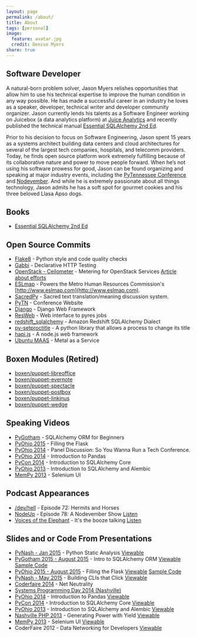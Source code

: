 ```yaml
---
layout: page
permalink: /about/
title: About
tags: [personal]
image:
  feature: avatar.jpg
  credit: Denise Myers
share: true
---
```


## Software Developer
A natural-born problem solver, Jason Myers relishes opportunities that allow him to use his technical expertise to improve the human condition in any way possible. He has made a successful career in an industry he loves as a speaker, developer, technical writer and developer community organizer. Jason currently lends his talents as a Software Engineer working on Juicebox (a data analytics platform) at [Juice Analytics](http://www.juiceanalytics.com) and recently published the technical manual [Essential SQLAlchemy 2nd Ed](http://shop.oreilly.com/product/0636920035800.do).

Prior to his decision to focus on Software Engineering, Jason spent 15 years as a systems architect building data centers and cloud architectures for several of the largest tech companies, hospitals, and telecomm providers. Today, he finds open source platform work extremely fulfilling because of its collaborative nature and power to move people forward.  When he’s not using his software prowess for good, Jason can be found organizing and speaking at major industry events, including the [PyTennessee Conference](http://www.pytennessee.org) and [Nodevember](http://www.nodevember.org).  And while he is extremely passionate about all things technology, Jason admits he has a soft spot for gourmet cookies and his three beloved Llasa Apso dogs.

## Books

* [Essential SQLAlchemy 2nd Ed](http://shop.oreilly.com/product/0636920035800.do)

## Open Source Commits

* [Flake8](https://gitlab.com/pycqa/flake8) - Python style and code quality checks
* [Gabbi](https://github.com/cdent/gabbi) - Declarative HTTP Testing 
* [OpenStack - Ceilometer](https://github.com/openstack/ceilometer) - Metering for OpenStack Services [Article about efforts](http://redhatstackblog.redhat.com/2016/01/18/ceilometer-polling-performance-improvement/)
* [ESLmap](https://github.com/mnhrc/mnhrc.github.io) - Powers the Metro Human Resources
Commission's [http://www.eslmap.com](http://www.eslmap.com).
* [SacredPy](https://github.com/reibwo/SacredPy) - Sacred text translation/meaning
discussion system.
* [PyTN](https://github.com/pytn/pytn) - Conference Website
* [Django](https://github.com/django/django) - Django Web Framework
* [ResWeb](https://github.com/Pyres/resweb) - Web interface to pyres jobs
* [redshift_sqlalchemy](https://github.com/binarydud/redshift_sqlalchemy) - Amazon Redshift SQLAlchemy Dialect
* [py-setproctitle](https://github.com/dvarrazzo/py-setproctitle) - A python library that
allows a process to change its title
* [hapi.js](https://github.com/hapijs/hapi/) - A node.js web framework
* [Ubuntu MAAS](https://maas.ubuntu.com/) - Metal as a Service

## Boxen Modules (Retired)

* [boxen/puppet-libreoffice](https://github.com/boxen/puppet-libreoffice)
* [boxen/puppet-evernote](https://github.com/boxen/puppet-evernote)
* [boxen/puppet-spectacle](https://github.com/boxen/puppet-spectacle)
* [boxen/puppet-postbox](https://github.com/boxen/puppet-postbox)
* [boxen/puppet-linkinus](https://github.com/boxen/puppet-linkinus)
* [boxen/puppet-wedge](https://github.com/boxen/puppet-wedge)

## Speaking Videos

* [PyGotham](http://pyvideo.org/video/3802/sqlalchemy-orm-for-beginners) - SQLAlchemy ORM for Beginners
* [PyOhio 2015](http://pyvideo.org/video/3700/filling-the-flask) - Filling the Flask
* [PyOhio 2014](http://pyvideo.org/video/2865/panel-discussion-so-you-wanna-run-a-tech-confere) - Panel Discussion: So You Wanna Run a Tech Conference.
* [PyOhio 2014](http://pyvideo.org/video/2826/introduction-to-pandas) - Introduction to Pandas
* [PyCon 2014](http://pyvideo.org/video/2654/introduction-to-sqlalchemy-core) - Introduction to SQLAlchemy Core
* [PyOhio 2013](http://pyvideo.org/video/2291/introduction-to-sqlalchemy-and-alembic-migrations) - Introduction to SQLAlchemy and Alembic
* [MemPy 2013](https://www.youtube.com/watch?v=jvBfm0q9_qk) - Selenium UI

## Podcast Appearances

* [/dev/hell](http://devhell.info/post/2016-02-26/hermits-and-horses/) - Episode 72: Hermits and Horses
* [NodeUp](http://nodeup.com/) - Episode 78: A Nodevember Show [Listen](https://soundcloud.com/nodeup/78n)
* [Voices of the Elephant](https://voicesoftheelephpant.com/) - It's the booze talking [Listen](https://voicesoftheelephpant.com/2012/10/16/its-the-booze-talking-4-the-php-community-part-1/)

## Slides and or Code From Presentations

* [PyNash - Jan 2015](https://github.com/jasonamyers/python-static-analysis) - Python Static Analysis [Viewable](http://www.slideshare.net/jamdatadude/python-static-analysis-tools)
* [PyGotham 2015 - August 2015](https://github.com/jasonamyers/pygotham-intro-sqlachemy-orm) - Intro to SQLAlchemy ORM [Viewable](http://www.slideshare.net/jamdatadude/introduction-to-sqlalchemy-orm) [Sample Code](https://github.com/jasonamyers/pygotham-intro-sqlalchemy-orm-code/blob/master/PyGotham%20ORM%20Intro.ipynb)
* [PyOhio 2015 - August 2015](https://github.com/jasonamyers/filling-the-flask) - Filling the Flask [Viewable](http://www.slideshare.net/jamdatadude/filling-the-flask) [Sample Code](https://github.com/jasonamyers/flaskfilled)
* [PyNash - May 2015](https://github.com/jasonamyers/pynash-click) - Building CLIs that Click [Viewable](http://www.slideshare.net/jamdatadude/building-clis-that-click)
* [Coderfaire 2014](https://github.com/jasonamyers/coderfaire-net-neutrality) - Net Neutrality
* [Systems Programming Day 2014 (Nashville)](http://www.slideshare.net/jamdatadude/spanning-tree-38011328)
* [PyOhio 2014](https://github.com/jasonamyers/pyohio-2014-pandas) - Introduction to Pandas [Viewable](http://www.slideshare.net/jamdatadude/introduction-to-pandas-37337080)
* [PyCon 2014](https://github.com/jasonamyers/pycon2014) - Introduction to SQLAlchemy Core [Viewable](http://www.slideshare.net/jamdatadude/sql-alchemy-core-an-introduction)
* [PyOhio 2013](https://github.com/jasonamyers/intro-sqlalchemy-alembic-presentation) - Introduction to SQLAlchemy and Alembic [Viewable](http://www.slideshare.net/jamdatadude/introduction-to-sqlalchemy-and-alembic-migrations)
* [Nashville PHP 2013](https://github.com/jasonamyers/php-yield-presentation) - Generating Power with Yield [Viewable](http://www.slideshare.net/jamdatadude/generating-power-with-yield)
* [MemPy 2013](https://github.com/jasonamyers/seleniumuitalk) - Selenium UI [Viewable](http://www.slideshare.net/jamdatadude/selenium-testing-16083902)
* CoderFaire 2012 - Data Networking for Developers [Viewable](http://www.slideshare.net/jamdatadude/coderfaire-data-networking-for-developers)
